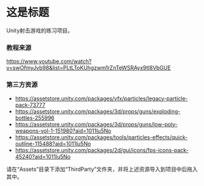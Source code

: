 # 这是标题

Unity射击游戏的练习项目。

### 教程来源

https://www.youtube.com/watch?v=swOfmyJvb98&list=PLtLToKUhgzwm1rZnTeWSRAyx9tl8VbGUE

### 第三方资源

- https://assetstore.unity.com/packages/vfx/particles/legacy-particle-pack-73777
- https://assetstore.unity.com/packages/3d/props/guns/exploding-bottles-255996
- https://assetstore.unity.com/packages/3d/props/guns/low-poly-weapons-vol-1-151980?aid=1011lu5No
- https://assetstore.unity.com/packages/tools/particles-effects/quick-outline-115488?aid=1011lu5No
- https://assetstore.unity.com/packages/2d/gui/icons/fps-icons-pack-45240?aid=1011lu5No

请在“Assets”目录下添加“ThirdParty”文件夹，并将上述资源导入到项目中后拖入其中。
